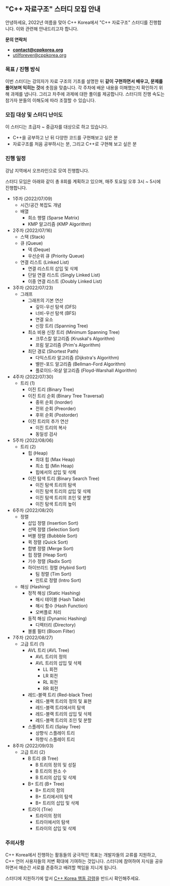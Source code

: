 ## "C++ 자료구조" 스터디 모집 안내

안녕하세요, 2022년 여름을 맞아 C++ Korea에서 "C++ 자료구조" 스터디를 진행합니다. 이와 관련해 안내드리고자 합니다.

**문의 연락처**

* **[contact@cppkorea.org](mailto:contact@cppkorea.org)**
* [utilforever@cppkorea.org](mailto:utilforever@cppkorea.org)

### 목표 / 진행 방식

이번 스터디는 강의자가 자료 구조의 기초를 설명한 뒤 **같이 구현하면서 배우고, 문제를 풀어보며 익히는 것**에 촛점을 맞춥니다.
각 주차에 배운 내용을 이해했는지 확인하기 위해 과제를 냅니다. 그리고 차주에 과제에 대한 풀이를 제공합니다.
스터디의 진행 속도는 참가자 분들의 이해도에 따라 조절할 수 있습니다.

### 모집 대상 및 스터디 난이도

이 스터디는 초급자 ~ 중급자를 대상으로 하고 있습니다.

* C++을 공부하고 난 뒤 다양한 코드를 구현해보고 싶은 분
* 자료구조를 처음 공부하시는 분, 그리고 C++로 구현해 보고 싶은 분

### 진행 일정

강남 지역에서 오프라인으로 모여 진행합니다.

스터디 모임은 아래와 같이 총 8회를 계획하고 있으며, 매주 토요일 오후 3시 ~ 5시에 진행합니다.

* 1주차 (2022/07/09)
  * 시간/공간 복잡도 개념
  * 배열
    * 희소 행렬 (Sparse Matrix)
    * KMP 알고리즘 (KMP Algorithm)
* 2주차 (2022/07/16)
  * 스택 (Stack)
  * 큐 (Queue)
    * 덱 (Deque)
    * 우선순위 큐 (Priority Queue)
  * 연결 리스트 (Linked List)
    * 연결 리스트의 삽입 및 삭제
    * 단일 연결 리스트 (Singly Linked List)
    * 이중 연결 리스트 (Doubly Linked List)
* 3주차 (2022/07/23)
  * 그래프
    * 그래프의 기본 연산
      * 깊이-우선 탐색 (DFS)
      * 너비-우선 탐색 (BFS)
      * 연결 요소
      * 신장 트리 (Spanning Tree)
    * 최소 비용 신장 트리 (Minimum Spanning Tree)
      * 크루스칼 알고리즘 (Kruskal's Algorithm)
      * 프림 알고리즘 (Prim's Algorithm)
    * 최단 경로 (Shortest Path)
      * 다익스트라 알고리즘 (Dijkstra's Algorithm)
      * 벨만-포드 알고리즘 (Bellman-Ford Algorithm)
      * 플로이드-와샬 알고리즘 (Floyd-Warshall Algorithm)
* 4주차 (2022/07/30)
  * 트리 (1)
    * 이진 트리 (Binary Tree)
    * 이진 트리 순회 (Binary Tree Traversal)
      * 중위 순회 (Inorder)
      * 전위 순회 (Preorder)
      * 후위 순회 (Postorder)
    * 이진 트리의 추가 연산
      * 이진 트리의 복사
      * 동일성 검사
* 5주차 (2022/08/06)
  * 트리 (2)
    * 힙 (Heap)
      * 최대 힙 (Max Heap)
      * 최소 힙 (Min Heap)
      * 힙에서의 삽입 및 삭제
    * 이진 탐색 트리 (Binary Search Tree)
      * 이진 탐색 트리의 탐색
      * 이진 탐색 트리의 삽입 및 삭제
      * 이진 탐색 트리의 조인 및 분할
      * 이진 탐색 트리의 높이
* 6주차 (2022/08/20)
  * 정렬
    * 삽입 정렬 (Insertion Sort)
    * 선택 정렬 (Selection Sort)
    * 버블 정렬 (Bubbble Sort)
    * 퀵 정렬 (Quick Sort)
    * 합병 정렬 (Merge Sort)
    * 힙 정렬 (Heap Sort)
    * 기수 정렬 (Radix Sort)
    * 하이브리드 정렬 (Hybird Sort)
      * 팀 정렬 (Tim Sort)
      * 인트로 정렬 (Intro Sort)
  * 해싱 (Hashing)
    * 정적 해싱 (Static Hashing)
      * 해시 테이블 (Hash Table)
      * 해시 함수 (Hash Function)
      * 오버플로 처리
    * 동적 해싱 (Dynamic Hashing)
      * 디렉터리 (Directory)
    * 블룸 필터 (Bloom Filter)
* 7주차 (2022/08/27)
  * 고급 트리 (1)
    * AVL 트리 (AVL Tree)
      * AVL 트리의 정의
      * AVL 트리의 삽입 및 삭제
        * LL 회전
        * LR 회전
        * RL 회전
        * RR 회전
    * 레드-블랙 트리 (Red-black Tree)
      * 레드-블랙 트리의 정의 및 표현
      * 레드-블랙 트리에서의 탐색
      * 레드-블랙 트리의 삽입 및 삭제
      * 레드-블랙 트리의 조인 및 분할
    * 스플레이 트리 (Splay Tree)
      * 상향식 스플레이 트리
      * 하향식 스플레이 트리
* 8주차 (2022/09/03)
  * 고급 트리 (2)
    * B 트리 (B Tree)
      * B 트리의 정의 및 성질
      * B 트리의 원소 수
      * B 트리의 삽입 및 삭제
    * B+ 트리 (B+ Tree)
      * B+ 트리의 정의
      * B+ 트리에서의 탐색
      * B+ 트리의 삽입 및 삭제
    * 트라이 (Trie)
      * 트라이의 정의
      * 트라이에서의 탐색
      * 트라이의 삽입 및 삭제

### 주의사항

C++ Korea에서 진행하는 활동들의 궁극적인 목표는 개발자들의 교류를 지원하고, C++ 언어 사용자들의 저변 확대에 기여하는 것입니다.
스터디에 참여하여 지식을 공유하면서 매순간 서로를 존중하고 배려할 책임을 지니게 됩니다.

스터디에 지원하기에 앞서 [C++ Korea 행동 강령](https://github.com/cppkorea/codeofconduct)을 반드시 확인해주세요.